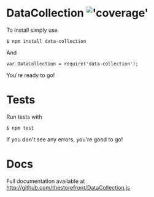 # DataCollection !['coverage'](http://img.shields.io/badge/coverage-100%25-brightgreen.svg)

To install simply use

```
$ npm install data-collection
```

And

```
var DataCollection = require('data-collection');
```

You're ready to go!

# Tests

Run tests with

```
$ npm test
```

If you don't see any errors, you're good to go!

# Docs

Full documentation available at http://github.com/thestorefront/DataCollection.js
